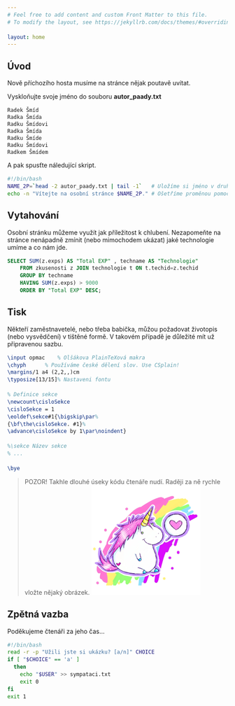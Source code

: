```yaml
---
# Feel free to add content and custom Front Matter to this file.
# To modify the layout, see https://jekyllrb.com/docs/themes/#overriding-theme-defaults

layout: home
---
```


## Úvod
Nově příchozího hosta musíme na stránce nějak poutavě uvítat.

Vyskloňujte svoje jméno do souboru **autor_paady.txt**

``` plaintext
Radek Šmíd
Radka Šmída
Radku Šmídovi
Radka Šmída
Radku Šmíde
Radku Šmídovi
Radkem Šmídem
```

A pak spusťte náledující skript.

``` bash
#!/bin/bash
NAME_2P=`head -2 autor_paady.txt | tail -1`   # Uložíme si jméno v druhém pádu
echo -n "Vítejte na osobní stránce $NAME_2P." # Ošetříme proměnou pomocí '"'
```
## Vytahování
Osobní stránku můžeme využít jak příležitost k chlubení.
Nezapomeňte na stránce nenápadně zmínit (nebo mimochodem ukázat) jaké technologie umíme a co nám jde. 

``` sql
SELECT SUM(z.exps) AS "Total EXP" , techname AS "Technologie"
    FROM zkusenosti z JOIN technologie t ON t.techid=z.techid
    GROUP BY techname
    HAVING SUM(z.exps) > 9000
    ORDER BY "Total EXP" DESC;
```

## Tisk
Někteří zaměstnavetelé, nebo třeba babička, můžou požadovat životopis (nebo vysvědčení) v tištěné formě. V takovém případě je důležité mít už připravenou sazbu.

``` tex
\input opmac 	% Olšákova PlainTeXová makra
\chyph		% Používáme české dělení slov. Use CSplain!
\margins/1 a4 (2,2,,)cm
\typosize[13/15]% Nastaveni fontu 

% Definice sekce
\newcount\cisloSekce
\cisloSekce = 1
\eoldef\sekce#1{\bigskip\par%
{\bf\the\cisloSekce. #1}%
\advance\cisloSekce by 1\par\noindent}

%\sekce Název sekce
% ...

\bye
```

> POZOR! Takhle dlouhé úseky kódu čtenáře nudí. Raději za ně rychle vložte nějaký obrázek.
>![asdf](./fotky/f-jednorozec-s.png)

## Zpětná vazba
Poděkujeme čtenáři za jeho čas...

``` bash
#!/bin/bash
read -r -p "Užili jste si ukázku? [a/n]" CHOICE
if [ "$CHOICE" == 'a' ]
  then
    echo "$USER" >> sympataci.txt
    exit 0
fi
exit 1
```
